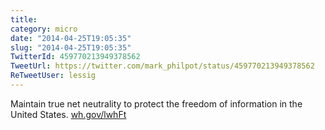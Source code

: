 ```yaml
---
title: 
category: micro
date: "2014-04-25T19:05:35"
slug: "2014-04-25T19:05:35"
TwitterId: 459770213949378562
TweetUrl: https://twitter.com/mark_philpot/status/459770213949378562
ReTweetUser: lessig
---
```


<i class="fa fa-retweet" aria-hidden="true"></i> Maintain true net neutrality to protect the freedom of information in the United States. [wh.gov/lwhFt](http://wh.gov/lwhFt)